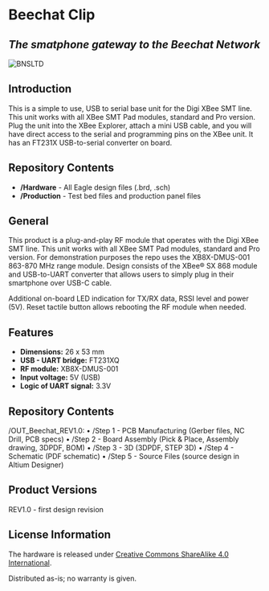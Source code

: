 # Beechat Clip
## _The smatphone gateway to the Beechat Network_

![BNSLTD](https://beechat.network/wp-content/uploads/2021/02/powered-by-1.png)

## Introduction

This is a simple to use, USB to serial base unit for the Digi XBee SMT line.  This unit works with all XBee SMT Pad modules, standard and Pro version. Plug the unit into the XBee Explorer, attach a mini USB cable, and you will have direct access to the serial and programming pins on the XBee unit. It has an FT231X USB-to-serial converter on board. 

Repository Contents
-------------------

* **/Hardware** - All Eagle design files (.brd, .sch)
* **/Production** - Test bed files and production panel files

General
-------------------

This product is a plug-and-play RF module that operates with the Digi XBee SMT line. This unit works with all XBee SMT Pad modules, standard and Pro version. For demonstration purposes the repo uses the XB8X-DMUS-001 863-870 MHz range module. Design consists of the XBee® SX 868 module and USB-to-UART converter that allows users to simply plug in their smartphone over USB-C cable. 

Additional on-board LED indication for TX/RX data, RSSI level and power (5V). Reset tactile button allows rebooting the RF module when needed.  

Features
-------------------

* **Dimensions:** 26 x 53 mm
* **USB - UART bridge:** FT231XQ
* **RF module:** XB8X-DMUS-001
* **Input voltage:** 5V (USB)
* **Logic of UART signal:** 3.3V

Repository Contents
-------------------

/OUT_Beechat_REV1.0:
    • /Step 1 - PCB Manufacturing  (Gerber files, NC Drill, PCB specs)
    • /Step 2 - Board Assembly (Pick & Place, Assembly drawing, 3DPDF, BOM)
    • /Step 3 - 3D (3DPDF, STEP 3D)
    • /Step 4 - Schematic (PDF schematic)
    • /Step 5 - Source Files (source design in Altium Designer)

Product Versions
-------------------

REV1.0 - first design revision


License Information
-------------------
The hardware is released under [Creative Commons ShareAlike 4.0 International](https://creativecommons.org/licenses/by-sa/4.0/).

Distributed as-is; no warranty is given.

